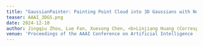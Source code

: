 ```yaml
---
title: "GaussianPainter: Painting Point Cloud into 3D Gaussians with Normal Guidance"
teaser: AAAI_3DGS.png
date: 2024-12-10
author: Jingqiu Zhou, Lue Fan, Xuesong Chen, <b>Linjiang Huang (Corresponding author)</b>, Si Liu, Hongsheng Li
venue: 'Proceedings of the AAAI Conference on Artificial Intelligence (AAAI)'
---
```

